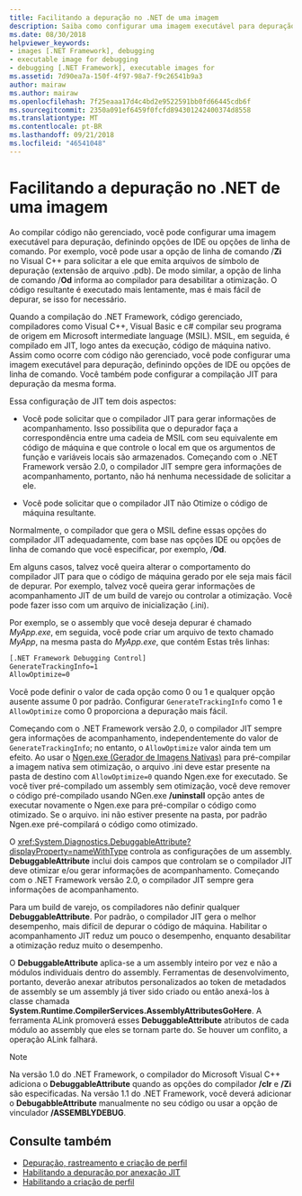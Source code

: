 ```yaml
---
title: Facilitando a depuração no .NET de uma imagem
description: Saiba como configurar uma imagem executável para depuração mais fácil usando o IDE muda e opções de linha de comando.
ms.date: 08/30/2018
helpviewer_keywords:
- images [.NET Framework], debugging
- executable image for debugging
- debugging [.NET Framework], executable images for
ms.assetid: 7d90ea7a-150f-4f97-98a7-f9c26541b9a3
author: mairaw
ms.author: mairaw
ms.openlocfilehash: 7f25eaaa17d4c4bd2e9522591bb0fd66445cdb6f
ms.sourcegitcommit: 2350a091ef6459f0fcfd894301242400374d8558
ms.translationtype: MT
ms.contentlocale: pt-BR
ms.lasthandoff: 09/21/2018
ms.locfileid: "46541048"
---
```

# <a name="making-an-image-easier-to-debug-in-net"></a>Facilitando a depuração no .NET de uma imagem

Ao compilar código não gerenciado, você pode configurar uma imagem executável para depuração, definindo opções de IDE ou opções de linha de comando. Por exemplo, você pode usar a opção de linha de comando /**Zi** no Visual C++ para solicitar a ele que emita arquivos de símbolo de depuração (extensão de arquivo .pdb). De modo similar, a opção de linha de comando /**Od** informa ao compilador para desabilitar a otimização. O código resultante é executado mais lentamente, mas é mais fácil de depurar, se isso for necessário.

Quando a compilação do .NET Framework, código gerenciado, compiladores como Visual C++, Visual Basic e c# compilar seu programa de origem em Microsoft intermediate language (MSIL). MSIL, em seguida, é compilado em JIT, logo antes da execução, código de máquina nativo. Assim como ocorre com código não gerenciado, você pode configurar uma imagem executável para depuração, definindo opções de IDE ou opções de linha de comando. Você também pode configurar a compilação JIT para depuração da mesma forma.

Essa configuração de JIT tem dois aspectos:

- Você pode solicitar que o compilador JIT para gerar informações de acompanhamento. Isso possibilita que o depurador faça a correspondência entre uma cadeia de MSIL com seu equivalente em código de máquina e que controle o local em que os argumentos de função e variáveis locais são armazenados. Começando com o .NET Framework versão 2.0, o compilador JIT sempre gera informações de acompanhamento, portanto, não há nenhuma necessidade de solicitar a ele.

- Você pode solicitar que o compilador JIT não Otimize o código de máquina resultante.

Normalmente, o compilador que gera o MSIL define essas opções do compilador JIT adequadamente, com base nas opções IDE ou opções de linha de comando que você especificar, por exemplo, /**Od**.

Em alguns casos, talvez você queira alterar o comportamento do compilador JIT para que o código de máquina gerado por ele seja mais fácil de depurar. Por exemplo, talvez você queira gerar informações de acompanhamento JIT de um build de varejo ou controlar a otimização. Você pode fazer isso com um arquivo de inicialização (.ini).

Por exemplo, se o assembly que você deseja depurar é chamado *MyApp.exe*, em seguida, você pode criar um arquivo de texto chamado *MyApp*, na mesma pasta do *MyApp.exe*, que contém Estas três linhas:

```txt
[.NET Framework Debugging Control]
GenerateTrackingInfo=1
AllowOptimize=0
```

Você pode definir o valor de cada opção como 0 ou 1 e qualquer opção ausente assume 0 por padrão. Configurar `GenerateTrackingInfo` como 1 e `AllowOptimize` como 0 proporciona a depuração mais fácil.

Começando com o .NET Framework versão 2.0, o compilador JIT sempre gera informações de acompanhamento, independentemente do valor de `GenerateTrackingInfo`; no entanto, o `AllowOptimize` valor ainda tem um efeito. Ao usar o [Ngen.exe (Gerador de Imagens Nativas)](../../../docs/framework/tools/ngen-exe-native-image-generator.md) para pré-compilar a imagem nativa sem otimização, o arquivo .ini deve estar presente na pasta de destino com `AllowOptimize=0` quando Ngen.exe for executado. Se você tiver pré-compilado um assembly sem otimização, você deve remover o código pré-compilado usando NGen.exe **/uninstall** opção antes de executar novamente o Ngen.exe para pré-compilar o código como otimizado. Se o arquivo. ini não estiver presente na pasta, por padrão Ngen.exe pré-compilará o código como otimizado.

O <xref:System.Diagnostics.DebuggableAttribute?displayProperty=nameWithType> controla as configurações de um assembly. **DebuggableAttribute** inclui dois campos que controlam se o compilador JIT deve otimizar e/ou gerar informações de acompanhamento. Começando com o .NET Framework versão 2.0, o compilador JIT sempre gera informações de acompanhamento.

Para um build de varejo, os compiladores não definir qualquer **DebuggableAttribute**. Por padrão, o compilador JIT gera o melhor desempenho, mais difícil de depurar o código de máquina. Habilitar o acompanhamento JIT reduz um pouco o desempenho, enquanto desabilitar a otimização reduz muito o desempenho.

O **DebuggableAttribute** aplica-se a um assembly inteiro por vez e não a módulos individuais dentro do assembly. Ferramentas de desenvolvimento, portanto, deverão anexar atributos personalizados ao token de metadados de assembly se um assembly já tiver sido criado ou então anexá-los à classe chamada **System.Runtime.CompilerServices.AssemblyAttributesGoHere**. A ferramenta ALink promoverá esses **DebuggableAttribute** atributos de cada módulo ao assembly que eles se tornam parte do. Se houver um conflito, a operação ALink falhará.

> [!NOTE]
> Na versão 1.0 do .NET Framework, o compilador do Microsoft Visual C++ adiciona o **DebuggableAttribute** quando as opções do compilador **/clr** e **/Zi** são especificadas. Na versão 1.1 do .NET Framework, você deverá adicionar o **DebugabbleAttribute** manualmente no seu código ou usar a opção de vinculador **/ASSEMBLYDEBUG**.

## <a name="see-also"></a>Consulte também

- [Depuração, rastreamento e criação de perfil](../../../docs/framework/debug-trace-profile/index.md)
- [Habilitando a depuração por anexação JIT](../../../docs/framework/debug-trace-profile/enabling-jit-attach-debugging.md)
- [Habilitando a criação de perfil](https://docs.microsoft.com/previous-versions/dotnet/netframework-4.0/s5ec0es1(v=vs.100))
